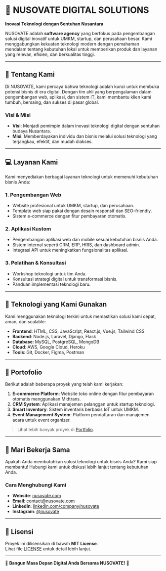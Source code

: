 # 🌟 **NUSOVATE DIGITAL SOLUTIONS**

**Inovasi Teknologi dengan Sentuhan Nusantara**

NUSOVATE adalah **software agency** yang berfokus pada pengembangan solusi digital inovatif untuk UMKM, startup, dan perusahaan besar. Kami menggabungkan kekuatan teknologi modern dengan pemahaman mendalam tentang kebutuhan lokal untuk memberikan produk dan layanan yang relevan, efisien, dan berkualitas tinggi.

---

## 📌 **Tentang Kami**
Di NUSOVATE, kami percaya bahwa teknologi adalah kunci untuk membuka potensi bisnis di era digital. Dengan tim ahli yang berpengalaman dalam pengembangan web, aplikasi, dan sistem IT, kami membantu klien kami tumbuh, bersaing, dan sukses di pasar global.

### **Visi & Misi**
- **Visi**: Menjadi pemimpin dalam inovasi teknologi digital dengan sentuhan budaya Nusantara.
- **Misi**: Memberdayakan individu dan bisnis melalui solusi teknologi yang terjangkau, efektif, dan mudah diakses.

---

## 💻 **Layanan Kami**
Kami menyediakan berbagai layanan teknologi untuk memenuhi kebutuhan bisnis Anda:

### 1. **Pengembangan Web**
- Website profesional untuk UMKM, startup, dan perusahaan.
- Template web siap pakai dengan desain responsif dan SEO-friendly.
- Sistem e-commerce dengan fitur pembayaran otomatis.

### 2. **Aplikasi Kustom**
- Pengembangan aplikasi web dan mobile sesuai kebutuhan bisnis Anda.
- Sistem internal seperti CRM, ERP, HRIS, dan dashboard admin.
- Integrasi API untuk meningkatkan fungsionalitas aplikasi.

### 3. **Pelatihan & Konsultasi**
- Workshop teknologi untuk tim Anda.
- Konsultasi strategi digital untuk transformasi bisnis.
- Panduan implementasi teknologi baru.

---

## 🔧 **Teknologi yang Kami Gunakan**
Kami menggunakan teknologi terkini untuk memastikan solusi kami cepat, aman, dan scalable:
- **Frontend**: HTML, CSS, JavaScript, React.js, Vue.js, Tailwind CSS
- **Backend**: Node.js, Laravel, Django, Flask
- **Database**: MySQL, PostgreSQL, MongoDB
- **Cloud**: AWS, Google Cloud, Heroku
- **Tools**: Git, Docker, Figma, Postman

---

## 🚀 **Portofolio**
Berikut adalah beberapa proyek yang telah kami kerjakan:
1. **E-commerce Platform**: Website toko online dengan fitur pembayaran otomatis menggunakan Midtrans.
2. **CRM System**: Aplikasi manajemen pelanggan untuk startup teknologi.
3. **Smart Inventory**: Sistem inventaris berbasis IoT untuk UMKM.
4. **Event Management System**: Platform pendaftaran dan manajemen acara untuk event organizer.

> Lihat lebih banyak proyek di [Portfolio](https://nusovate.com/portfolio).

---

## 🤝 **Mari Bekerja Sama**
Apakah Anda membutuhkan solusi teknologi untuk bisnis Anda? Kami siap membantu! Hubungi kami untuk diskusi lebih lanjut tentang kebutuhan Anda.

### **Cara Menghubungi Kami**
- **Website**: [nusovate.com](https://nusovate.tech)
- **Email**: contact@nusovate.com
- **LinkedIn**: [linkedin.com/company/nusovate](https://www.linkedin.com/company/nusovate)
- **Instagram**: [@nusovate](https://instagram.com/nusovate)

---

## 📜 **Lisensi**
Proyek ini dilisensikan di bawah **MIT License**.  
Lihat file [LICENSE](LICENSE) untuk detail lebih lanjut.

---

🌟 **Bangun Masa Depan Digital Anda Bersama NUSOVATE!** 🌟
